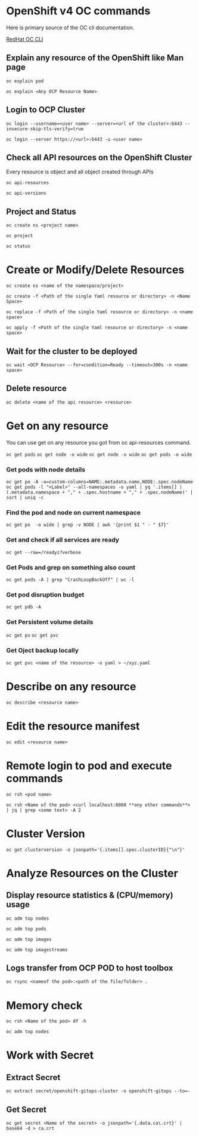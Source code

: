 # OpenShift v4 OC commands 
Here is primary source of the OC cli documentation.

[RedHat OC CLI](https://docs.openshift.com/container-platform/4.12/cli_reference/index.html)

## Explain any resource of the OpenShift like Man page
```oc explain pod```

```oc explain <Any OCP Resource Name>```

## Login to OCP Cluster
```oc login --username=<user name> --server=<url of the cluster>:6443 --insecure-skip-tls-verify=true```

```oc login --server https://<url>:6443 -u <user name>```

## Check all API resources on the OpenShift Cluster
Every resource is object and all object created through APIs

```oc api-resources```

```oc api-versions```

## Project and Status
```oc create ns <project name>```

```oc project```

```oc status```

# Create or Modify/Delete Resources
```oc create ns <name of the namespace/project>```

```oc create -f <Path of the single Yaml resource or directory> -n <Name Space>```

```oc replace -f <Path of the single Yaml resource or directory> -n <name space>```

```oc apply -f <Path of the single Yaml resource or directory> -n <name space>```

## Wait for the cluster to be deployed
```oc wait <OCP Resource> --for=condition=Ready --timeout=300s -n <name space>```

## Delete resource
```oc delete <name of the api resource> <resource>```

# Get on any resource
You can use get on any resource you got from oc api-resources command.

```oc get pods```
```oc get node -o wide```
```oc get node -o wide```
```oc get pods -o wide```

### Get pods with node details
```oc get po -A -o=custom-columns=NAME:.metadata.name,NODE:.spec.nodeName```
```oc get pods -l "<Label>" --all-namespaces -o yaml | yq '.items[] | (.metadata.namespace + "," + .spec.hostname + "," + .spec.nodeName)' | sort | uniq -c```

### Find the pod and node on current namespace
```oc get po  -o wide | grep -v NODE | awk '{print $1 " - " $7}' ```

### Get and check if all services are ready
```oc get --raw=/readyz?verbose```

### Get Pods and grep on something also count
```oc get pods -A | grep "CrashLoopBackOff" | wc -l```

### Get pod disruption budget 
```oc get pdb -A```

### Get Persistent volume details
```oc get pv```
```oc get pvc```

### Get Oject backup locally 
```oc get pvc <name of the resource> -o yaml > ~/xyz.yaml```

# Describe on any resource
```oc describe <resource name>```

# Edit the resource manifest
```oc edit <resource name>```

# Remote login to pod and execute commands
```oc rsh <pod name> ```

```oc rsh <Name of the pod> <curl localhost:8080 **any other commands**> | jq | grep <some text> -A 2```

# Cluster Version
```oc get clusterversion -o jsonpath='{.items[].spec.clusterID}{"\n"}'```

# Analyze Resources on the Cluster
## Display resource statistics & (CPU/memory) usage
```oc adm top nodes```

```oc adm top pods```

```oc adm top images```

```oc adm top imagestreams```

## Logs transfer from OCP POD to host toolbox
```oc rsync <nameof the pod>:<path of the file/folder> .```

# Memory check
```oc rsh <Name of the pod> df -h```

```oc adm top nodes```

# Work with Secret

## Extract Secret
```oc extract secret/openshift-gitops-cluster -n openshift-gitops --to=-```

## Get Secret
```oc get secret <Name of the secret> -o jsonpath='{.data.ca\.crt}' | base64 -d > ca.crt```






